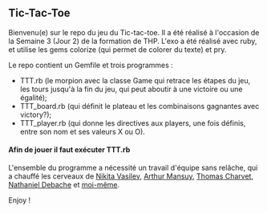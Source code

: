 ## Tic-Tac-Toe

Bienvenu(e) sur le repo du jeu du Tic-tac-toe. Il a été réalisé à l'occasion de la Semaine 3 (Jour 2) de la formation de THP.
L'exo a été réalisé avec ruby, et utilise les gems colorize (qui permet de colorer du texte) et pry.

Le repo contient un Gemfile et trois programmes : 
- TTT.rb (le morpion avec la classe Game qui retrace les étapes du jeu, les tours jusqu'à la fin du jeu, qui peut aboutir à une victoire ou une égalité);
- TTT_board.rb (qui définit le plateau et les combinaisons gagnantes avec victory?);
- TTT_player.rb (qui donne les directives aux players, une fois définis, entre son nom et ses valeurs X ou O).
#### Afin de jouer il faut exécuter TTT.rb

L'ensemble du programme a nécessité un travail d'équipe sans relâche, qui a chauffé les cerveaux de [Nikita Vasilev](https://github.com/nikitavasilev), [Arthur Mansuy](https://github.com/tutus06), [Thomas Charvet](https://github.com/Tomacth), [Nathaniel Debache](https://github.com/Natdenice) et [moi-même](https://github.com/Ysalien).

Enjoy !

